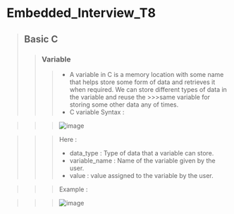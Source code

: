# Embedded_Interview_T8
>## Basic C
>>### Variable
>>>- A variable in C is a memory location with some name that helps store some form of data and retrieves it when required. We can store different types of data in the variable and reuse the >>>same variable for storing some other data any of times.
>>>- C variable Syntax :
 
>>> ![image](https://github.com/ManhPhung/Embedded_Interview_T8/assets/141265486/0b753701-24b9-4ae3-bfab-c350b2c7c29f)
  
>>>Here :
>>>    + data_type : Type of data that a variable can store.
>>>    + variable_name : Name of the variable given by the user.
>>>    + value : value assigned to the variable by the user.

>>>Example :

>>>![image](https://github.com/ManhPhung/Embedded_Interview_T8/assets/141265486/46458048-918c-43f9-8018-a2a722cc151c)

